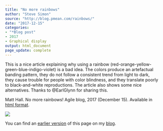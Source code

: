 ```yaml
---
title: "No more rainbows"
author: "Steve Simon"
source: "http://blog.pmean.com/rainbows/"
date: "2017-12-15"
categories:
- "*Blog post"
- 2017
- Graphical display
output: html_document
page_update: complete
---
```


This is a nice article explaining why using a rainbow (red-orange-yellow-green-blue-indigo-violet) is a bad idea. The colors produce an artefactual banding pattern, they do not follow a consistent trend from light to dark, they cause trouble for people with color blindness, and they translate poorly to black-and-white reproductions. The article also shows some nice alternatives. Thanks to @EarlGlynn for sharing this.

<!---More--->

Matt Hall. No more rainbows! Agile blog, 2017 (December 15). Available
in [html format][hall1].

![](http://www.pmean.com/new-images/17/rainbows01.png)

You can find an [earlier version][sim1] of this page on my [blog][sim2].

[sim1]: http://blog.pmean.com/rainbows/
[sim2]: http://blog.pmean.com

[hall1]: https://agilescientific.com/blog/2017/12/14/no-more-rainbows





